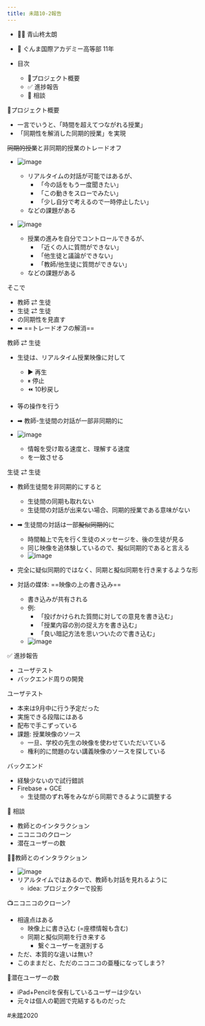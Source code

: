 ```yaml
---
title: 未踏10-2報告
---
```


* 👨‍💻 青山柊太朗

* 🏫 ぐんま国際アカデミー高等部 11年

* 目次
  
  * 📕プロジェクト概要
  * ✅ 進捗報告
  * 💭 相談

📕プロジェクト概要

* 一言でいうと、「時間を超えてつながれる授業」
* 「同期性を解消した同期的授業」を実現

~~同期的授業~~と非同期的授業のトレードオフ

* ![image](https://gyazo.com/8372bb6f4f0f4a4633e841dd137af24d/thumb/1000)
  
  * リアルタイムの対話が可能ではあるが、
    * 「今の話をもう一度聞きたい」
    * 「この動きをスローでみたい」
    * 「少し自分で考えるので一時停止したい」
  * などの課題がある
* ![image](https://gyazo.com/7731771fd225b9d1fca418a768fb6da4/thumb/1000)
  
  * 授業の進みを自分でコントロールできるが、
    * 「近くの人に質問ができない」
    * 「他生徒と議論ができない」
    * 「教師/他生徒に質問ができない」
  * などの課題がある

そこで

* 教師 ⇄ 生徒
* 生徒 ⇄ 生徒
* の同期性を見直す
* ➡︎ ==トレードオフの解消==

教師 ⇄ 生徒

* 生徒は、リアルタイム授業映像に対して
  
  * ▶️️ 再生
  * ⏸ 停止
  * ⏪ 10秒戻し
* 等の操作を行う

* ➡︎ 教師-生徒間の対話が一部非同期的に

* ![image](https://gyazo.com/47683cf78d0ad6d46f966722369a9708/thumb/1000)
  
  * 情報を受け取る速度と、理解する速度
  * を一致させる

生徒 ⇄ 生徒

* 教師生徒間を非同期的にすると
  
  * 生徒間の同期も取れない
  * 生徒間の対話が出来ない場合、同期的授業である意味がない
* ➡︎ 生徒間の対話は一部~~擬似同期的~~に
  
  * 時間軸上で先を行く生徒のメッセージを、後の生徒が見る
  * 同じ映像を追体験しているので、擬似同期的であると言える
  * ![image](https://gyazo.com/07e405a741213198a374684bc86fed41/thumb/1000)
* 完全に疑似同期的ではなく、同期と擬似同期を行き来するような形

* 対話の媒体: ==映像の上の書き込み==
  
  * 書き込みが共有される
  * 例:
    * 「投げかけられた質問に対しての意見を書き込む」
    * 「授業内容の別の捉え方を書き込む」
    * 「良い暗記方法を思いついたので書き込む」
  * ![image](https://gyazo.com/dc1a017863e4ff6e754b9c68ba4bed74/thumb/1000)

✅ 進捗報告

* ユーザテスト
* バックエンド周りの開発

ユーザテスト

* 本来は9月中に行う予定だった
* 実施できる段階にはある
* 配布で手こずっている
* 課題: 授業映像のソース
  * 一旦、学校の先生の映像を使わせていただいている
  * 権利的に問題のない講義映像のソースを探している

バックエンド

* 経験少ないので試行錯誤
* Firebase + GCE
  * 生徒間のずれ等をみながら同期できるように調整する

💭 相談

* 教師とのインタラクション
* ニコニコのクローン
* 潜在ユーザーの数

👨‍🏫教師とのインタラクション

* ![image](https://gyazo.com/22a56f7b47a4eca8a4a06772461e8592/thumb/1000)
* リアルタイムではあるので、教師も対話を見れるように
  * idea: プロジェクターで投影

📺ニコニコのクローン?

* 相違点はある
  * 映像上に書き込む (=座標情報も含む)
  * 同期と擬似同期を行き来する
    * 繋ぐユーザーを選別する
* ただ、本質的な違いは無い?
* このままだと、ただのニコニコの亜種になってしまう?

👥潜在ユーザーの数

* iPad+Pencilを保有しているユーザーは少ない
* 元々は個人の範囲で完結するものだった

\#未踏2020
